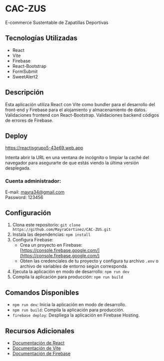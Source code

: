 # CAC-ZUS

E-commerce Sustentable de Zapatillas Deportivas 

## Tecnologías Utilizadas

- React
- Vite
- Firebase
- React-Bootstrap
- FormSubmit
- SweetAlert2

## Descripción

Esta aplicación utiliza React con Vite como bundler para el desarrollo del front-end y Firebase para el alojamiento y almacenamiento de datos.
Validaciones frontend con React-Bootstrap.
Validaciones backend códigos de errores de Firebase.

## Deploy

https://reactjsgrupo5-43e69.web.app

Intenta abrir la URL en una ventana de incógnito o limpiar la caché del navegador para asegurarte de que estás viendo la última versión desplegada.

### Cuenta administrador:
E-mail: mayra34@gmail.com    
Password: 123456

## Configuración

1. Clona este repositorio: `git clone https://github.com/MayraCortinez/CAC-ZUS.git`
2. Instala las dependencias: `npm install`
3. Configura Firebase:
    - Crea un proyecto en Firebase: [https://console.firebase.google.com/](https://console.firebase.google.com/)
    - Obten las credenciales de tu proyecto y configura tu archivo `.env` o archivo de variables de entorno según corresponda.
4. Ejecuta la aplicación en modo de desarrollo: `npm run dev`
5. Compila la aplicación para producción: `npm run build`

## Comandos Disponibles

- `npm run dev`: Inicia la aplicación en modo de desarrollo.
- `npm run build`: Compila la aplicación para producción.
- `firebase deploy`: Despliega la aplicación en Firebase Hosting.

## Recursos Adicionales

- [Documentación de React](https://es.reactjs.org/docs/getting-started.html)
- [Documentación de Vite](https://vitejs.dev/guide/)
- [Documentación de Firebase](https://firebase.google.com/docs)

